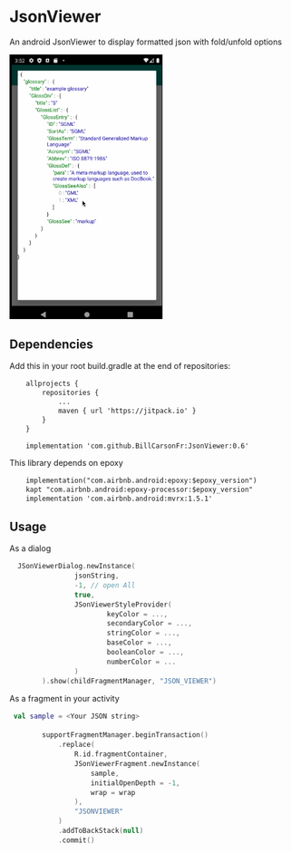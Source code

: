 # JsonViewer
An android JsonViewer to display formatted json with fold/unfold options

<img src="https://github.com/BillCarsonFr/JsonViewer/blob/master/screenshots/jsonviewer.gif" width="270"/>

## Dependencies

Add this in your root build.gradle at the end of repositories:

````
	allprojects {
		repositories {
			...
			maven { url 'https://jitpack.io' }
		}
	}
````

````
    implementation 'com.github.BillCarsonFr:JsonViewer:0.6'
````

This library depends on epoxy
````
    implementation("com.airbnb.android:epoxy:$epoxy_version")
    kapt "com.airbnb.android:epoxy-processor:$epoxy_version"
    implementation 'com.airbnb.android:mvrx:1.5.1'
````


## Usage

As a dialog

````kotlin
  JSonViewerDialog.newInstance(
                jsonString,
                -1, // open All
                true,
                JSonViewerStyleProvider(
                        keyColor = ...,
                        secondaryColor = ...,
                        stringColor = ...,
                        baseColor = ...,
                        booleanColor = ...,
                        numberColor = ...
                )
        ).show(childFragmentManager, "JSON_VIEWER")
````

As a fragment in your activity
````kotlin
 val sample = <Your JSON string>
 
        supportFragmentManager.beginTransaction()
            .replace(
                R.id.fragmentContainer,
                JSonViewerFragment.newInstance(
                    sample,
                    initialOpenDepth = -1,
                    wrap = wrap
                ),
                "JSONVIEWER"
            )
            .addToBackStack(null)
            .commit()
            
````


